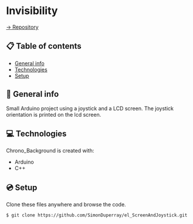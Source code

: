 # Invisibility

[-> Repository](https://github.com/SimonDuperray/el_ScreenAndJoystick)

## :clipboard: Table of contents
* [General info](#general-info)
* [Technologies](#technologies)
* [Setup](#setup)

## :page_facing_up: General info
Small Arduino project using a joystick and a LCD screen. The joystick orientation is printed on the lcd screen.
	
## :computer: Technologies
Chrono_Background is created with:
* Arduino
* C++
	
## :cd: Setup
Clone these files anywhere and browse the code.
```batch
$ git clone https://github.com/SimonDuperray/el_ScreenAndJoystick.git
```
